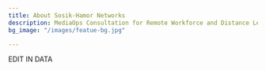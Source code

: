 ```yaml
---
title: About Sosik-Hamor Networks
description: MediaOps Consultation for Remote Workforce and Distance Learning
bg_image: "/images/featue-bg.jpg"

---
```

EDIT IN DATA